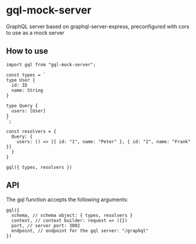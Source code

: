 # gql-mock-server

GraphQL server based on graphql-server-express, preconfigured with cors to use as a mock server

## How to use

```
import gql from "gql-mock-server";

const types = `
type User {
  id: ID
  name: String
}

type Query {
  users: [User]
}
`;

const resolvers = {
  Query: {
    users: () => [{ id: "1", name: "Peter" }, { id: "2", name: "Frank" }]
  }
}

gql({ types, resolvers })
```

## API

The gql function accepts the following arguments:

```
gql({
  schema, // schema object: { types, resolvers }
  context, // context builder: request => ({})
  port, // server port: 3002
  endpoint, // endpoint for the gql server: "/graphql"
})
```
